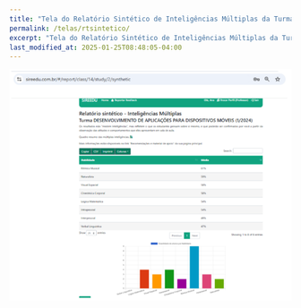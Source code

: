 ```yaml
---
title: "Tela do Relatório Sintético de Inteligências Múltiplas da Turma"
permalink: /telas/rtsintetico/
excerpt: "Tela do Relatório Sintético de Inteligências Múltiplas da Turma"
last_modified_at: 2025-01-25T08:48:05-04:00
---
```


![telas](/assets/images/tela13.png)